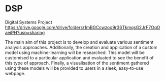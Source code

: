 # DSP
Digital Systems Project
https://drive.google.com/drive/folders/1mBGCcwzoo9r36TkmqsG2JrF7OqOaeiPH?usp=sharing

The main aim of this project is to develop and evaluate various sentiment analysis approaches. Additionally, the creation and application of a custom model using machine-learning will be researched. This model will be customised to a particular application and evaluated to see the benefit of this type of approach. Finally, a visualisation of the sentiment gathered using these models will be provided to users in a sleek, easy-to-use webpage.
